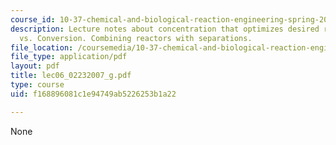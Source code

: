 ```yaml
---
course_id: 10-37-chemical-and-biological-reaction-engineering-spring-2007
description: Lecture notes about concentration that optimizes desired rate. Selectivity
  vs. Conversion. Combining reactors with separations.
file_location: /coursemedia/10-37-chemical-and-biological-reaction-engineering-spring-2007/f168896081c1e94749ab5226253b1a22_lec06_02232007_g.pdf
file_type: application/pdf
layout: pdf
title: lec06_02232007_g.pdf
type: course
uid: f168896081c1e94749ab5226253b1a22

---
```

None